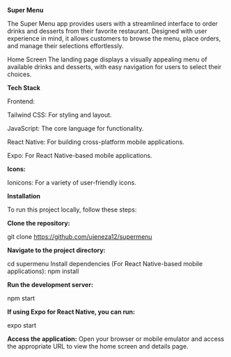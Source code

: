 **Super Menu**

The Super Menu app provides users with a streamlined interface to order drinks and desserts from their favorite restaurant. Designed with user experience in mind, it allows customers to browse the menu, place orders, and manage their selections effortlessly.

Home Screen
The landing page displays a visually appealing menu of available drinks and desserts, with easy navigation for users to select their choices.

**Tech Stack**

Frontend:

Tailwind CSS: For styling and layout.

JavaScript: The core language for functionality.

React Native: For building cross-platform mobile applications.

Expo: For React Native-based mobile applications.

**Icons:**

Ionicons: For a variety of user-friendly icons.

**Installation**

To run this project locally, follow these steps:

**Clone the repository:**

git clone https://github.com/ujeneza12/supermenu

**Navigate to the project directory:**

cd supermenu
Install dependencies (For React Native-based mobile applications):
npm install

**Run the development server:**

npm start

**If using Expo for React Native, you can run:**

expo start

**Access the application:** 
Open your browser or mobile emulator and access the appropriate URL to view the home screen and details page.
